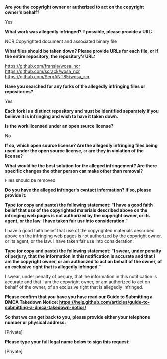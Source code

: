 __Are you the copyright owner or authorized to act on the copyright owner's behalf?__

Yes

__What work was allegedly infringed? If possible, please provide a URL:__

NCR Copyrighted document and associated binary file

__What files should be taken down? Please provide URLs for each file, or if the entire repository, the repository's URL:__

https://github.com/fransla/wosa_ncr  
https://github.com/scrack/wosa_ncr  
https://github.com/SergANT85/wosa_ncr  

__Have you searched for any forks of the allegedly infringing files or repositories?__

Yes

__Each fork is a distinct repository and must be identified separately if you believe it is infringing and wish to have it taken down.__

__Is the work licensed under an open source license?__ 

No 

__If so, which open source license? Are the allegedly infringing files being used under the open source license, or are they in violation of the license?__

__What would be the best solution for the alleged infringement? Are there specific changes the other person can make other than removal?__

Files should be removed

__Do you have the alleged infringer's contact information? If so, please provide it:__

__Type (or copy and paste) the following statement: "I have a good faith belief that use of the copyrighted materials described above on the infringing web pages is not authorized by the copyright owner, or its agent, or the law. I have taken fair use into consideration."__

I have a good faith belief that use of the copyrighted materials described above on the infringing web pages is not authorized by the copyright owner, or its agent, or the law. I have taken fair use into consideration.

__Type (or copy and paste) the following statement: "I swear, under penalty of perjury, that the information in this notification is accurate and that I am the copyright owner, or am authorized to act on behalf of the owner, of an exclusive right that is allegedly infringed."__

I swear, under penalty of perjury, that the information in this notification is accurate and that I am the copyright owner, or am authorized to act on behalf of the owner, of an exclusive right that is allegedly infringed.

__Please confirm that you have you have read our Guide to Submitting a DMCA Takedown Notice: https://help.github.com/articles/guide-to-submitting-a-dmca-takedown-notice/__

__So that we can get back to you, please provide either your telephone number or physical address:__

[Private]

__Please type your full legal name below to sign this request:__

[Private]
